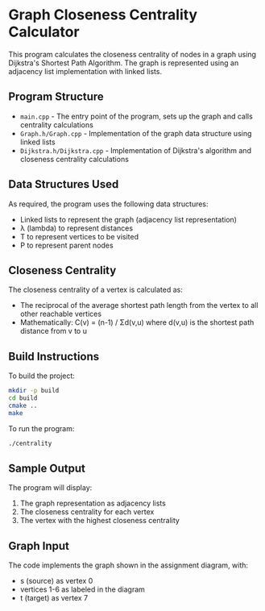# Graph Closeness Centrality Calculator

This program calculates the closeness centrality of nodes in a graph using Dijkstra's Shortest Path Algorithm. The graph is represented using an adjacency list implementation with linked lists.

## Program Structure

- `main.cpp` - The entry point of the program, sets up the graph and calls centrality calculations
- `Graph.h/Graph.cpp` - Implementation of the graph data structure using linked lists
- `Dijkstra.h/Dijkstra.cpp` - Implementation of Dijkstra's algorithm and closeness centrality calculations

## Data Structures Used

As required, the program uses the following data structures:
- Linked lists to represent the graph (adjacency list representation)
- λ (lambda) to represent distances
- T to represent vertices to be visited
- P to represent parent nodes

## Closeness Centrality

The closeness centrality of a vertex is calculated as:
- The reciprocal of the average shortest path length from the vertex to all other reachable vertices
- Mathematically: C(v) = (n-1) / Σd(v,u) where d(v,u) is the shortest path distance from v to u

## Build Instructions

To build the project:
```bash
mkdir -p build
cd build
cmake ..
make
```

To run the program:
```bash
./centrality
```

## Sample Output

The program will display:
1. The graph representation as adjacency lists
2. The closeness centrality for each vertex
3. The vertex with the highest closeness centrality

## Graph Input

The code implements the graph shown in the assignment diagram, with:
- s (source) as vertex 0
- vertices 1-6 as labeled in the diagram
- t (target) as vertex 7 